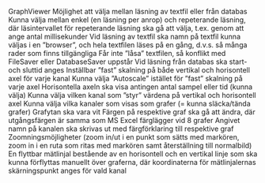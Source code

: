 GraphViewer Möjlighet att välja mellan läsning av textfil eller från databas Kunna välja mellan enkel (en läsning per anrop) och repeterande läsning, där läsintervallet för repeterande läsning ska gå att välja, t.ex. genom att ange antal millisekunder Vid läsning av textfil ska namn på textfil kunna väljas i en ”browser”, och hela textfilen läses på en gång, d.v.s. så många rader som finns tillgängliga Får inte ”låsa” textfilen, så konflikt med FileSaver eller DatabaseSaver uppstår Vid läsning från databas ska start- och sluttid anges Inställbar ”fast” skalning på både vertikal och horisontell axel för varje kanal Kunna välja ”Autoscale” istället för ”fast” skalning på varje axel Horisontella axeln ska visa antingen antal sampel eller tid (kunna välja) Kunna välja vilken kanal som ”styr” värdena på vertikal och horisontell axel Kunna välja vilka kanaler som visas som grafer (= kunna släcka/tända grafer) Grafytan ska vara vit Färgen på respektive graf ska gå att ändra, där utgångsfärgen är samma som MS Excel färglägger vid 8 grafer Angivet namn på kanalen ska skrivas ut med färgförklaring till respektive graf Zoomningsmöjligheter (zoom in/ut i en punkt som sätts med markören, zoom in i en ruta som ritas med markören samt återställning till normalbild) En flyttbar mätlinjal bestående av en horisontell och en vertikal linje som ska kunna förflyttas manuellt över graferna, där koordinaterna för mätlinjalernas skärningspunkt anges för vald kanal
